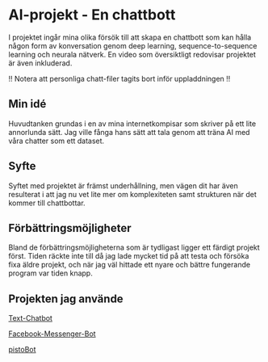 # AI-projekt - En chattbott #
I projektet ingår mina olika försök till att skapa en chattbott som kan hålla någon form av konversation genom deep learning, sequence-to-sequence learning och neurala nätverk. En video som översiktligt redovisar projektet är även inkluderad.

!! Notera att personliga chatt-filer tagits bort inför uppladdningen !!
## Min idé ##
Huvudtanken grundas i en av mina internetkompisar som skriver på ett lite annorlunda sätt. Jag ville fånga hans sätt att tala genom att träna AI med våra chatter som ett dataset.
## Syfte ##
Syftet med projektet är främst underhållning, men vägen dit har även resulterat i att jag nu vet lite mer om komplexiteten samt strukturen när det kommer till chattbottar.
## Förbättringsmöjligheter ##
Bland de förbättringsmöjligheterna som är tydligast ligger ett färdigt projekt först. Tiden räckte inte till då jag lade mycket tid på att testa och försöka fixa äldre projekt, och när jag väl hittade ett nyare och bättre fungerande program var tiden knapp.
## Projekten jag använde ##
[Text-Chatbot](https://github.com/nishankmahore/Text-Chatbot)

[Facebook-Messenger-Bot](https://github.com/adeshpande3/Facebook-Messenger-Bot)

[pistoBot](https://github.com/pistocop/pistoBot)
